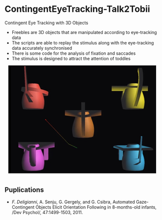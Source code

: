 # ContingentEyeTracking-Talk2Tobii
Contingent Eye Tracking with 3D Objects
- Freebles are 3D objects that are manipulated according to eye-tracking data 
- The scripts are able to replay the stimulus along with the eye-tracking data accurately synchronised
- There is some code for the analysis of fixation and saccades
- The stimulus is designed to attract the attention of toddles 

<p align="center">
    <img src="greebles.jpg", width="480">
    <br>
</p>

## Puplications
- *F. Deligianni*, A. Senju, G. Gergely, and G. Csibra, Automated Gaze-Contingent Objects Elicit Orientation Following in 8-months-old infants, /Dev Psychol/, 47:1499-1503, 2011. 


